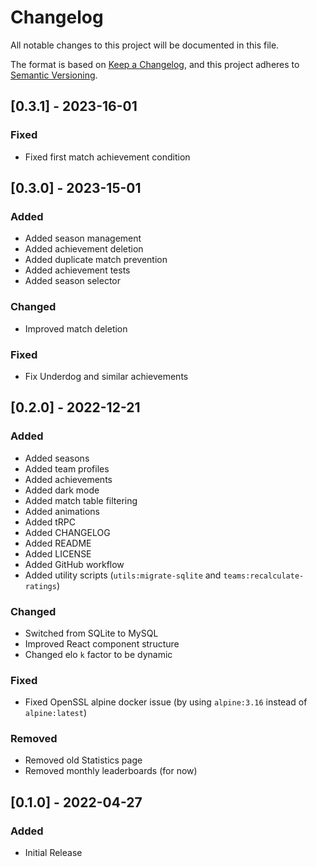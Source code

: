 # Changelog

All notable changes to this project will be documented in this file.

The format is based on [Keep a Changelog](https://keepachangelog.com/en/1.0.0/),
and this project adheres to [Semantic Versioning](https://semver.org/spec/v2.0.0.html).

## [0.3.1] - 2023-16-01

### Fixed

- Fixed first match achievement condition

## [0.3.0] - 2023-15-01

### Added

- Added season management
- Added achievement deletion
- Added duplicate match prevention
- Added achievement tests
- Added season selector

### Changed

- Improved match deletion

### Fixed

- Fix Underdog and similar achievements

## [0.2.0] - 2022-12-21

### Added
- Added seasons
- Added team profiles
- Added achievements
- Added dark mode
- Added match table filtering
- Added animations
- Added tRPC
- Added CHANGELOG
- Added README
- Added LICENSE
- Added GitHub workflow
- Added utility scripts (`utils:migrate-sqlite` and `teams:recalculate-ratings`)

### Changed
- Switched from SQLite to MySQL
- Improved React component structure
- Changed elo `k` factor to be dynamic

### Fixed
- Fixed OpenSSL alpine docker issue (by using `alpine:3.16` instead of `alpine:latest`)

### Removed
- Removed old Statistics page
- Removed monthly leaderboards (for now)

## [0.1.0] - 2022-04-27

### Added
- Initial Release
